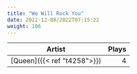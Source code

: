 ```yaml
---
title: "We Will Rock You"
date: 2022-12-08/2022T07:15:22
weight: 106
---
```




 Artist | Plays 
----- | -----:
[Queen]({{< ref "t4258">}}) | 4
